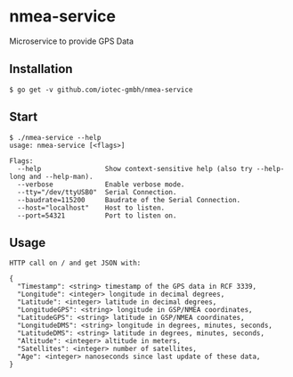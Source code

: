 # nmea-service

Microservice to provide GPS Data

## Installation

    $ go get -v github.com/iotec-gmbh/nmea-service

## Start

    $ ./nmea-service --help
    usage: nmea-service [<flags>]

    Flags:
      --help                Show context-sensitive help (also try --help-long and --help-man).
      --verbose             Enable verbose mode.
      --tty="/dev/ttyUSB0"  Serial Connection.
      --baudrate=115200     Baudrate of the Serial Connection.
      --host="localhost"    Host to listen.
      --port=54321          Port to listen on.

## Usage

    HTTP call on / and get JSON with:

    {
      "Timestamp": <string> timestamp of the GPS data in RCF 3339,
      "Longitude": <integer> longitude in decimal degrees,
      "Latitude": <integer> latitude in decimal degrees,
      "LongitudeGPS": <string> longitude in GSP/NMEA coordinates,
      "LatitudeGPS": <string> latitude in GSP/NMEA coordinates,
      "LongitudeDMS": <string> longitude in degrees, minutes, seconds,
      "LatitudeDMS": <string> latitude in degrees, minutes, seconds,
      "Altitude": <integer> altitude in meters,
      "Satellites": <integer> number of satellites,
      "Age": <integer> nanoseconds since last update of these data,
    }
